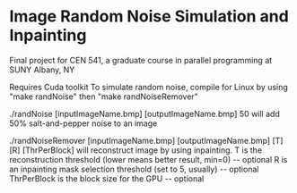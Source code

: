 # Image Random Noise Simulation and Inpainting
Final project for CEN 541, a graduate course in parallel programming at SUNY Albany, NY

Requires Cuda toolkit
To simulate random noise, compile for Linux by using "make randNoise" then "make randNoiseRemover"

./randNoise [inputImageName.bmp] [outputImageName.bmp] 50
will add 50% salt-and-pepper noise to an image

./randNoiseRemover [inputImageName.bmp] [outputImageName.bmp] [T] [R] [ThrPerBlock]
will reconstruct image by using inpainting. 
T is the reconstruction threshold (lower means better result, min=0) -- optional
R is an inpainting mask selection threshold (set to 5, usually) -- optional
ThrPerBlock is the block size for the GPU -- optional
